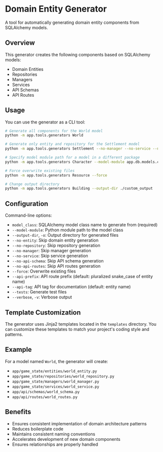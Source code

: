 # Domain Entity Generator

A tool for automatically generating domain entity components from SQLAlchemy models.

## Overview

This generator creates the following components based on SQLAlchemy models:

- Domain Entities
- Repositories
- Managers
- Services
- API Schemas
- API Routes

## Usage

You can use the generator as a CLI tool:

```bash
# Generate all components for the World model
python -m app.tools.generators World

# Generate only entity and repository for the Settlement model
python -m app.tools.generators Settlement --no-manager --no-service --no-api-schema --no-api-routes

# Specify model module path for a model in a different package
python -m app.tools.generators Character --model-module app.db.models.character

# Force overwrite existing files
python -m app.tools.generators Resource --force

# Change output directory
python -m app.tools.generators Building --output-dir ./custom_output
```

## Configuration

Command-line options:

- `model_class`: SQLAlchemy model class name to generate from (required)
- `--model-module`: Python module path to the model class
- `--output-dir`, `-o`: Output directory for generated files
- `--no-entity`: Skip domain entity generation
- `--no-repository`: Skip repository generation
- `--no-manager`: Skip manager generation
- `--no-service`: Skip service generation
- `--no-api-schema`: Skip API schema generation
- `--no-api-routes`: Skip API routes generation
- `--force`: Overwrite existing files
- `--api-prefix`: API route prefix (default: pluralized snake_case of entity name)
- `--api-tag`: API tag for documentation (default: entity name)
- `--tests`: Generate test files
- `--verbose`, `-v`: Verbose output

## Template Customization

The generator uses Jinja2 templates located in the `templates` directory. You can customize these templates to match your project's coding style and patterns.

## Example

For a model named `World`, the generator will create:

- `app/game_state/entities/world_entity.py`
- `app/game_state/repositories/world_repository.py`
- `app/game_state/managers/world_manager.py`
- `app/game_state/services/world_service.py`
- `app/api/schemas/world_schema.py`
- `app/api/routes/world_routes.py`

## Benefits

- Ensures consistent implementation of domain architecture patterns
- Reduces boilerplate code
- Maintains consistent naming conventions
- Accelerates development of new domain components
- Ensures relationships are properly handled